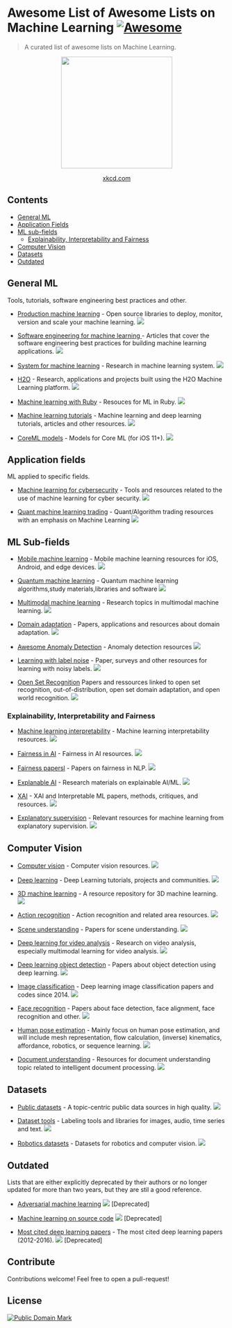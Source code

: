 # Awesome List of Awesome Lists on Machine Learning [![Awesome](https://awesome.re/badge.svg)](https://awesome.re)

> A curated list of awesome lists on Machine Learning.

<div align="center">
<img src="https://imgs.xkcd.com/comics/machine_learning.png" width="256"/>

[xkcd.com](https://xkcd.com)
</div>

## Contents

- [General ML](#general-ml)
- [Application Fields](#application-fields)
- [ML sub-fields](#ml-sub-fields)
  - [Explainability, Interpretability and Fairness](#explainability-interpretability-and-fairness)
- [Computer Vision](#computer-vision)
- [Datasets](#datasets)
- [Outdated](#outdated)


## General ML

Tools, tutorials, software engineering best practices and other.

* [Production machine learning](https://github.com/EthicalML/awesome-production-machine-learning) - Open source libraries to deploy, monitor, version and scale your machine learning. ![](https://img.shields.io/github/stars/EthicalML/awesome-production-machine-learning.svg?style=social)

* [Software engineering for machine learning ](https://github.com/SE-ML/awesome-seml) - Articles that cover the software engineering best practices for building machine learning applications.  ![](https://img.shields.io/github/stars/SE-ML/awesome-seml.svg?style=social)

* [System for machine learning](https://github.com/HuaizhengZhang/Awesome-System-for-Machine-Learning) - Research in machine learning system. ![](https://img.shields.io/github/stars/HuaizhengZhang/Awesome-System-for-Machine-Learning.svg?style=social)

* [H2O](https://github.com/h2oai/awesome-h2o) - Research, applications and projects built using the H2O Machine Learning platform. ![](https://img.shields.io/github/stars/h2oai/awesome-h2o.svg?style=social)

* [Machine learning with Ruby](https://github.com/arbox/machine-learning-with-ruby) - Resouces for ML in Ruby. ![](https://img.shields.io/github/stars/arbox/machine-learning-with-ruby.svg?style=social)

* [Machine learning tutorials](https://github.com/ujjwalkarn/Machine-Learning-Tutorials) - Machine learning and deep learning tutorials, articles and other resources. ![](https://img.shields.io/github/stars/ujjwalkarn/Machine-Learning-Tutorials.svg?style=social)

* [CoreML models](https://github.com/likedan/Awesome-CoreML-Models) - Models for Core ML (for iOS 11+). ![](https://img.shields.io/github/stars/likedan/Awesome-CoreML-Models.svg?style=social)

## Application fields

ML applied to specific fields.

* [Machine learning for cybersecurity](https://github.com/jivoi/awesome-ml-for-cybersecurity) - Tools and resources related to the use of machine learning for cyber security. ![](https://img.shields.io/github/stars/jivoi/awesome-ml-for-cybersecurity.svg?style=social)

* [Quant machine learning trading](https://github.com/grananqvist/Awesome-Quant-Machine-Learning-Trading) - Quant/Algorithm trading resources with an emphasis on Machine Learning ![](https://img.shields.io/github/stars/grananqvist/Awesome-Quant-Machine-Learning-Trading.svg?style=social)


## ML Sub-fields

* [Mobile machine learning](https://github.com/fritzlabs/Awesome-Mobile-Machine-Learning) - Mobile machine learning resources for iOS, Android, and edge devices. ![](https://img.shields.io/github/stars/fritzlabs/Awesome-Mobile-Machine-Learning.svg?style=social)

* [Quantum machine learning](https://github.com/krishnakumarsekar/awesome-quantum-machine-learning) - Quantum machine learning algorithms,study materials,libraries and software ![](https://img.shields.io/github/stars/krishnakumarsekar/awesome-quantum-machine-learning.svg?style=social)

* [Multimodal machine learning](https://github.com/pliang279/awesome-multimodal-ml) - Research topics in multimodal machine learning. ![](https://img.shields.io/github/stars/pliang279/awesome-multimodal-ml.svg?style=social)

* [Domain adaptation](https://github.com/zhaoxin94/awesome-domain-adaptation) - Papers, applications and resources about domain adaptation. ![](https://img.shields.io/github/stars/zhaoxin94/awesome-domain-adaptation.svg?style=social)

* [Awesome Anomaly Detection](https://github.com/hoya012/awesome-anomaly-detection) - Anomaly detection resources ![](https://img.shields.io/github/stars/hoya012/awesome-anomaly-detection.svg?style=social)

* [Learning with label noise](https://github.com/subeeshvasu/Awesome-Learning-with-Label-Noise) - Paper, surveys and other resources for learning with noisy labels. ![](https://img.shields.io/github/stars/subeeshvasu/Awesome-Learning-with-Label-Noise.svg?style=social)

* [Open Set Recognition](https://github.com/iCGY96/awesome_OpenSetRecognition_list) Papers and ressources linked to open set recognition, out-of-distribution, open set domain adaptation, and open world recognition. ![](https://img.shields.io/github/stars/iCGY96/awesome_OpenSetRecognition_list.svg?style=social)


### Explainability, Interpretability and Fairness

* [Machine learning interpretability](https://github.com/jphall663/awesome-machine-learning-interpretability) - Machine learning interpretability resources. ![](https://img.shields.io/github/stars/jphall663/awesome-machine-learning-interpretability.svg?style=social)

* [Fairness in AI](https://github.com/datamllab/awesome-fairness-in-ai) - Fairness in AI resources. ![](https://img.shields.io/github/stars/datamllab/awesome-fairness-in-ai.svg?style=social)

* [Fairness papersl](https://github.com/uclanlp/awesome-fairness-papers) - Papers on fairness in NLP. ![](https://img.shields.io/github/stars/uclanlp/awesome-fairness-papers.svg?style=social)
 
* [Explanable AI](https://github.com/wangyongjie-ntu/Awesome-explainable-AI) - Research materials on explainable AI/ML. ![](https://img.shields.io/github/stars/wangyongjie-ntu/Awesome-explainable-AI.svg?style=social)

* [XAI](https://github.com/altamiracorp/awesome-xai) - XAI and Interpretable ML papers, methods, critiques, and resources. ![](https://img.shields.io/github/stars/altamiracorp/awesome-xai.svg?style=social)

* [Explanatory supervision](https://github.com/stefanoteso/awesome-explanatory-supervision) - Relevant resources for machine learning from explanatory supervision. ![](https://img.shields.io/github/stars/stefanoteso/awesome-explanatory-supervision.svg?style=social)

## Computer Vision

* [Computer vision](https://github.com/jbhuang0604/awesome-computer-vision) - Computer vision resources. ![](https://img.shields.io/github/stars/jbhuang0604/awesome-computer-vision.svg?style=social)

* [Deep learning](https://github.com/ChristosChristofidis/awesome-deep-learning) - Deep Learning tutorials, projects and communities. ![](https://img.shields.io/github/stars/ChristosChristofidis/awesome-deep-learning.svg?style=social)

* [3D machine learning](https://github.com/timzhang642/3D-Machine-Learning) - A resource repository for 3D machine learning. ![](https://img.shields.io/github/stars/timzhang642/3D-Machine-Learning.svg?style=social)

* [Action recognition](https://github.com/jinwchoi/awesome-action-recognition) - Action recognition and related area resources. ![](https://img.shields.io/github/stars/jinwchoi/awesome-action-recognition.svg?style=social)

* [Scene understanding](https://github.com/bertjiazheng/awesome-scene-understanding) - Papers for scene understanding. ![](https://img.shields.io/github/stars/bertjiazheng/awesome-scene-understanding.svg?style=social)

- [Deep learning for video analysis](https://github.com/HuaizhengZhang/Awsome-Deep-Learning-for-Video-Analysis) - Research on video analysis, especially multimodal learning for video analysis. ![](https://img.shields.io/github/stars/HuaizhengZhang/Awsome-Deep-Learning-for-Video-Analysis.svg?style=social)

- [Deep learning object detection](https://github.com/hoya012/deep_learning_object_detection) - Papers about object detection using deep learning. ![](https://img.shields.io/github/stars/hoya012/deep_learning_object_detection.svg?style=social) 

* [Image classification](https://github.com/weiaicunzai/awesome-image-classification) - Deep learning image classification papers and codes since 2014. ![](https://img.shields.io/github/stars/weiaicunzai/awesome-image-classification.svg?style=social) 

* [Face recognition](https://github.com/ChanChiChoi/awesome-Face_Recognition) - Papers about face detection, face alignment, face recognition and other. ![](https://img.shields.io/github/stars/ChanChiChoi/awesome-Face_Recognition.svg?style=social) 

* [Human pose estimation](https://github.com/wangzheallen/awesome-human-pose-estimation) - Mainly focus on human pose estimation, and will include mesh representation, flow calculation, (inverse) kinematics, affordance, robotics, or sequence learning. ![](https://img.shields.io/github/stars/wangzheallen/awesome-human-pose-estimation.svg?style=social)

* [Document understanding](https://github.com/tstanislawek/awesome-document-understanding) - Resources for document understanding topic related to intelligent document processing. ![](https://img.shields.io/github/stars/tstanislawek/awesome-document-understanding.svg?style=social)

## Datasets

* [Public datasets](https://github.com/awesomedata/awesome-public-datasets) - A topic-centric public data sources in high quality. ![](https://img.shields.io/github/stars/awesomedata/awesome-public-datasets.svg?style=social)

* [Dataset tools](https://github.com/jsbroks/awesome-dataset-tools) - Labeling tools and libraries for images, audio, time series and text. ![](https://img.shields.io/github/stars/jsbroks/awesome-dataset-tools.svg?style=social)

* [Robotics datasets](https://github.com/sunglok/awesome-robotics-datasets) - Datasets for robotics and computer vision. ![](https://img.shields.io/github/stars/sunglok/awesome-robotics-datasets.svg?style=social)

## Outdated

Lists that are either explicitly deprecated by their authors or no longer updated for more than two years, but they are stil a good reference.

- [Adversarial machine learning](https://github.com/yenchenlin/awesome-adversarial-machine-learning) ![](https://img.shields.io/github/stars/yenchenlin/awesome-adversarial-machine-learning.svg?style=social) [Deprecated]

* [Machine learning on source code](https://github.com/src-d/awesome-machine-learning-on-source-code) ![](https://img.shields.io/github/stars/src-d/awesome-machine-learning-on-source-code.svg?style=social) [Deprecated]

* [Most cited deep learning papers](https://github.com/terryum/awesome-deep-learning-papers) - The most cited deep learning papers (2012-2016). ![](https://img.shields.io/github/stars/terryum/awesome-deep-learning-papers.svg?style=social) [Deprecated]

## Contribute

Contributions welcome! Feel free to open a pull-request!


## License

<a rel="license" href="http://creativecommons.org/publicdomain/mark/1.0/">
<img src="http://i.creativecommons.org/p/mark/1.0/88x31.png"
     style="border-style: none;" alt="Public Domain Mark" />
</a>
